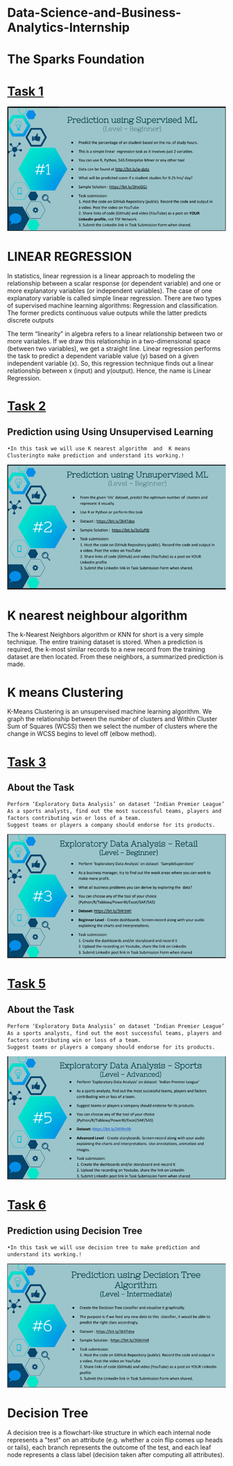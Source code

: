 # Data-Science-and-Business-Analytics-Internship
# The Sparks Foundation 

# [Task 1](https://github.com/voldemortuk/Data-Science-and-Business-Analytics-Internship/tree/main/TASK1)
![unsupervisedlearning](https://github.com/voldemortuk/Data-Science-and-Business-Analytics-Internship/blob/main/TASK1/Task1.png)

# LINEAR REGRESSION

In statistics, linear regression is a linear approach to modeling the relationship between a scalar response (or dependent variable) and one or more explanatory variables (or independent variables). The case of one explanatory variable is called simple linear regression.
There are two types of supervised machine learning algorithms: Regression and classification. The former predicts continuous value outputs while the latter predicts discrete outputs


The term “linearity” in algebra refers to a linear relationship between two or more variables. If we draw this relationship in a two-dimensional space (between two variables), we get a straight line.
Linear regression performs the task to predict a dependent variable value (y) based on a given independent variable (x). So, this regression technique finds out a linear relationship between x (input) and y(output). Hence, the name is Linear Regression.
 


# [Task 2](https://github.com/voldemortuk/Data-Science-and-Business-Analytics-Internship/tree/main/TASK2)

## Prediction using Using Unsupervised Learning
	•In this task we will use K nearest algorithm  and  K means Clusteringto make prediction and understand its working.!
![unsupervisedlearning](https://github.com/voldemortuk/Data-Science-and-Business-Analytics-Internship/blob/main/TASK2/Task2.png)

# K nearest neighbour algorithm
The k-Nearest Neighbors algorithm or KNN for short is a very simple technique.
The entire training dataset is stored. When a prediction is required, the k-most similar records to a new record from the training dataset are then located. From these neighbors, a summarized prediction is made.


# K means Clustering 

K-Means Clustering is an unsupervised machine learning algorithm. We graph the relationship between the number of clusters and Within Cluster Sum of Squares (WCSS) then we select the number of clusters where the change in WCSS begins to level off (elbow method).





# [Task 3](https://github.com/voldemortuk/Data-Science-and-Business-Analytics-Internship/tree/main/TASK3)
## About the Task

	Perform ‘Exploratory Data Analysis’ on dataset ‘Indian Premier League’
	As a sports analysts, find out the most successful teams, players and factors contributing win or loss of a team.
	Suggest teams or players a company should endorse for its products.

![Task3](https://github.com/voldemortuk/Data-Science-and-Business-Analytics-Internship/blob/main/TASK3/Task3.png)





# [Task 5](https://github.com/voldemortuk/Data-Science-and-Business-Analytics-Internship/tree/main/TASK5)

## About the Task

	Perform ‘Exploratory Data Analysis’ on dataset ‘Indian Premier League’
	As a sports analysts, find out the most successful teams, players and factors contributing win or loss of a team.
	Suggest teams or players a company should endorse for its products.

![Task5](https://github.com/voldemortuk/Data-Science-and-Business-Analytics-Internship/blob/main/TASK5/Task5.png)




# [Task 6](https://github.com/voldemortuk/Data-Science-and-Business-Analytics-Internship/tree/main/TASK6)

## Prediction using Decision Tree
	•In this task we will use decision tree to make prediction and understand its working.!
![decisiontree](https://github.com/voldemortuk/Data-Science-and-Business-Analytics-Internship/blob/main/TASK6/Task6.png)
# Decision Tree

A decision tree is a flowchart-like structure in which each internal node represents a "test" on an attribute (e.g. whether a coin flip comes up heads or tails), each branch represents the outcome of the test, and each leaf node represents a class label (decision taken after computing all attributes).








